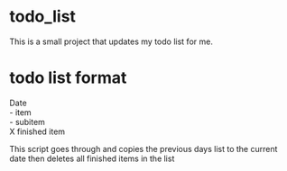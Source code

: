 todo_list
=========

This is a small project that updates my todo list for me.

todo list format
=========
Date<br/>
    - item<br/>
        - subitem</br>
        X finished item<br/>

This script goes through and copies the previous days list to the current date
then deletes all finished items in the list

